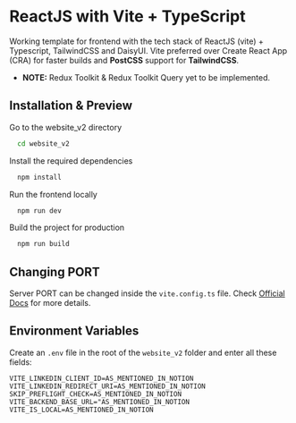 
# ReactJS with Vite + TypeScript

Working template for frontend with the tech stack of ReactJS (vite) + Typescript, TailwindCSS and DaisyUI. Vite preferred over Create React App (CRA) for faster builds and **PostCSS** support for **TailwindCSS**.

- **NOTE:** Redux Toolkit & Redux Toolkit Query yet to be implemented.


## Installation & Preview

Go to the website_v2 directory

```bash
  cd website_v2
```

Install the required dependencies


```bash
  npm install
```

Run the frontend locally

```bash
  npm run dev
```

Build the project for production

```bash
  npm run build
```


## Changing PORT

Server PORT can be changed inside the `vite.config.ts` file.
Check [Official Docs](https://vitejs.dev/config/server-options.html) for more details.

## Environment Variables

Create an `.env` file in the root of the `website_v2` folder and enter all these fields:
```
VITE_LINKEDIN_CLIENT_ID=AS_MENTIONED_IN_NOTION
VITE_LINKEDIN_REDIRECT_URI=AS_MENTIONED_IN_NOTION
SKIP_PREFLIGHT_CHECK=AS_MENTIONED_IN_NOTION
VITE_BACKEND_BASE_URL="AS_MENTIONED_IN_NOTION
VITE_IS_LOCAL=AS_MENTIONED_IN_NOTION
```